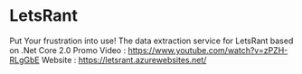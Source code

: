 # LetsRant
Put Your frustration into use!
The data extraction service for LetsRant based on .Net Core 2.0
Promo Video : https://www.youtube.com/watch?v=zPZH-RLgGbE
Website : https://letsrant.azurewebsites.net/
